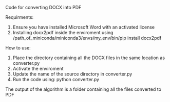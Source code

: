 Code for converting DOCX into PDF

Requirments:

1) Ensure you have installed Microsoft Word with an activated license
2) Installing docx2pdf inside the enviroment using  /path_of_miniconda/miniconda3/envs/my_env/bin/pip install docx2pdf


How to use:

1) Place the directory containing all the DOCX files in the same location as converter.py
2) Activate the enviroment
3) Update the name of the source directory in converter.py
4) Run the code using: python converter.py

The output of the algorithm is a folder containing all the files converted to PDF